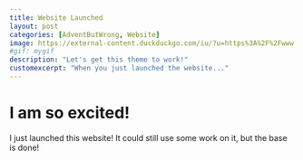 ```yaml
---
title: Website Launched
layout: post
categories: [AdventButWrong, Website]
image: https://external-content.duckduckgo.com/iu/?u=https%3A%2F%2Fwww.ucf.edu%2Fnews%2Ffiles%2F2020%2F04%2Frocket_for_web.jpg&f=1&nofb=1
#gif: mygif
description: "Let's get this theme to work!"
customexcerpt: "When you just launched the website..."
---
```

# I am so excited!
I just launched this website!
It could still use some work on it, but the base is done!
